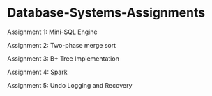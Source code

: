 # Database-Systems-Assignments

Assignment 1: Mini-SQL Engine

Assignment 2: Two-phase merge sort

Assignment 3: B+ Tree Implementation

Assignment 4: Spark

Assignment 5: Undo Logging and Recovery
